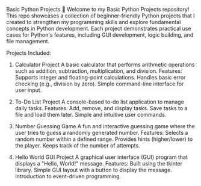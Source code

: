 Basic Python Projects 🚀
Welcome to my Basic Python Projects repository! This repo showcases a collection of beginner-friendly Python projects that I created to strengthen my programming skills and explore fundamental concepts in Python development. Each project demonstrates practical use cases for Python's features, including GUI development, logic building, and file management.

Projects Included:
1. Calculator Project
  A basic calculator that performs arithmetic operations such as addition, subtraction, multiplication, and division.
Features:
Supports integer and floating-point calculations.
Handles basic error checking (e.g., division by zero).
Simple command-line interface for user input.

2. To-Do List Project
  A console-based to-do list application to manage daily tasks.
Features:
Add, remove, and display tasks.
Save tasks to a file and load them later.
Simple and intuitive user commands.

3. Number Guessing Game
  A fun and interactive guessing game where the user tries to guess a randomly generated number.
Features:
Selects a random number within a defined range.
Provides hints (higher/lower) to the player.
Keeps track of the number of attempts.

4. Hello World GUI Project
  A graphical user interface (GUI) program that displays a "Hello, World!" message.
Features:
Built using the tkinter library.
Simple GUI layout with a button to display the message.
Introduction to event-driven programming.
